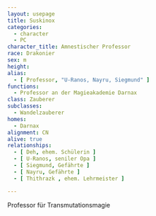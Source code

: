 ```yaml
---
layout: usepage
title: Suskinox
categories:
  - character
  - PC
character_title: Amnestischer Professor
race: Drakonier
sex: m
height:
alias:
  - [ Professor, "U-Ranos, Nayru, Siegmund" ]
functions:
  - Professor an der Magieakademie Darnax
class: Zauberer
subclasses:
  - Wandelzauberer
homes:
  - Darnax
alignment: CN
alive: true
relationships:
  - [ Deh, ehem. Schülerin ]
  - [ U-Ranos, seniler Opa ]
  - [ Siegmund, Gefährte ]
  - [ Nayru, Gefährte ]
  - [ Thithrazk , ehem. Lehrmeister ]

---
```


Professor für Transmutationsmagie